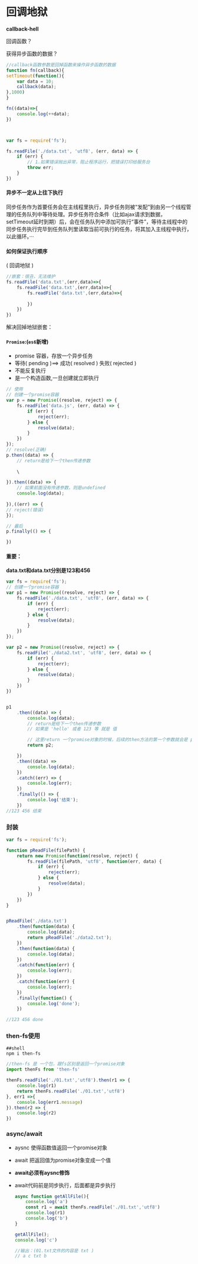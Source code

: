 # 回调地狱

__callback-hell__



回调函数？

获得异步函数的数据？

```javascript
//callback函数参数是回掉函数来操作异步函数的数据
function fn(callback){
setTimeout(function(){
    var data = 10;
    callback(data);
},1000)
}

fn((data)=>{
    console.log(++data);
})



var fs = require('fs');

fs.readFile('./data.txt', 'utf8', (err, data) => {
    if (err) {
        // 1.如果错误抛出异常，阻止程序运行，把错误打印给服务台
        throw err;
    }
})
```



#### 异步不一定从上往下执行

同步任务作为首要任务会在主线程里执行，异步任务则被“发配”到由另一个线程管理的任务队列中等待处理。异步任务符合条件（比如ajax请求到数据，setTimeout延时到期）后，会在任务队列中添加可执行“事件”，等待主线程中的同步任务执行完毕到任务队列里读取当前可执行的任务，将其加入主线程中执行，以此循环。···



#### 如何保证执行顺序

( 回调地狱 )

```javascript
//嵌套：很丑，无法维护
fs.readFile('data.txt',(err,data)=>{
    fs.readFile('data.txt',(err,data)=>{
    	fs.readFile('data.txt',(err,data)=>{
    
		})
	})
})
```

解决回掉地狱嵌套：



#### `Promise`:(`es6`新增)

- promise 容器，存放一个异步任务
- 等待( pending )==> 成功( resolved )  失败( rejected )
- 不能反复执行
- 是一个构造函数,一旦创建就立即执行

```javascript
// 使用
// 创建一个promise容器
var p = new Promise((resolve, reject) => {
    fs.readFile('data.js', (err, data) => {
        if (err) {
            reject(err);
        } else {
            resolve(data);
        }
    })
});
// resolve(正确)
p.then((data) => {
    // return是给下一个then传递参数
    
    \

}).then((data) => {
    // 如果前面没有传递参数，则是undefined
    console.log(data);
    
}),((err) => {
// reject(错误)
});

// 最后
p.finally(() => {

})
```



#### 重要：

**data.txt和data.txt分别是123和456**

```javascript
var fs = require('fs');
// 创建一个promise容器
var p1 = new Promise((resolve, reject) => {
    fs.readFile('./data.txt', 'utf8', (err, data) => {
        if (err) {
            reject(err);
        } else {
            resolve(data);
        }
    })
});

var p2 = new Promise((resolve, reject) => {
    fs.readFile('./data2.txt', 'utf8', (err, data) => {
        if (err) {
            reject(err);
        } else {
            resolve(data);
        }
    })
})


p1
    .then((data) => {
        console.log(data);
        // return是给下一个then传递参数
        // 如果是 'hello' 或者 123 等 就是 值

        // 这里return 一个promise对象的时候，后续的then方法的第一个参数就会是 p2 的resolve
        return p2;

    })
    .then((data) => 
        console.log(data);
    })
    .catch((err) => {
        console.log(err);
    })
    .finally(() => {
        console.log('结束');
    })
//123 456 结束
```





### 封装

```javascript
var fs = require('fs');

function pReadFile(filePath) {
    return new Promise(function(resolve, reject) {
        fs.readFile(filePath, 'utf8', function(err, data) {
            if (err) {
                reject(err);
            } else {
                resolve(data);
            }
        })
    })
}


pReadFile('./data.txt')
    .then(function(data) {
        console.log(data);
        return pReadFile('./data2.txt');
    })
    .then(function(data) {
        console.log(data);
    })
    .catch(function(err) {
        console.log(err);
    })
    .catch(function(err) {
        console.log(err);
    })
    .finally(function() {
        console.log('done');
    })

//123 456 done
```

### then-fs使用

```shell
##shell
npm i then-fs
```



```js
//then-fs 是 一个包，跟fs区别是返回一个promise对象
import thenFs from 'then-fs'

thenFs.readFile('./01.txt','utf8').then(r1 => {
    console.log(r1)
    return thenFs.readFile('./01.txt','utf8')
}, err1 =>{
    console.log(err1.message)
}).then(r2 => {
    console.log(r2)
})
```



### async/await

+ aysnc 使得函数值返回一个promise对象

+ await 把返回值为promise对象变成一个值

+ **await必须有aysnc修饰**

+ await代码前是同步执行，后面都是异步执行

  ```js
  async function getAllFile(){
      console.log('a')
      const r1 = await thenFs.readFile('./01.txt','utf8')
      console.log(r1)
      console.log('b')
  }
  
  getAllFile();
  console.log('c')
  
  //输出：(01.txt文件的内容是 txt )
  // a c txt b 
  ```

  

